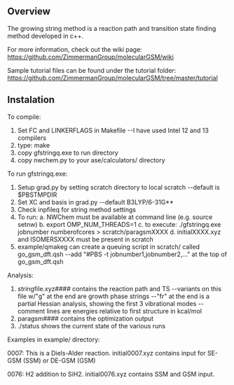 ## Overview
The growing string method is a reaction path and transition state finding method developed in c++.

For more information, check out the wiki page:
https://github.com/ZimmermanGroup/molecularGSM/wiki

Sample tutorial files can be found under the tutorial folder:
https://github.com/ZimmermanGroup/molecularGSM/tree/master/tutorial

## Instalation
To compile:

1. Set FC and LINKERFLAGS in Makefile
 --I have used Intel 12 and 13 compilers 
2. type: make
3. copy gfstringq.exe to run directory
4. copy nwchem.py to your ase/calculators/ directory


To run gfstringq.exe:

1. Setup grad.py by setting scratch directory to local scratch
 --default is $PBSTMPDIR
2. Set XC and basis in grad.py
 --default B3LYP/6-31G**
3. Check inpfileq for string method settings
4. To run:
 a. NWChem must be available at command line (e.g. source setnw)
 b. export OMP_NUM_THREADS=1
 c. to execute: ./gfstringq.exe jobnumber numberofcores > scratch/paragsmXXXX
 d. initialXXXX.xyz and ISOMERSXXXX must be present in scratch
5. example/qmakeg can create a queuing script in scratch/ called go_gsm_dft.qsh
 --add "#PBS -t jobnumber1,jobnumber2,..." at the top of go_gsm_dft.qsh


Analysis:

1. stringfile.xyz#### contains the reaction path and TS
 --variants on this file w/"g" at the end are growth phase strings
 --"fr" at the end is a partial Hessian analysis, showing the first 3 vibrational modes
 --comment lines are energies relative to first structure in kcal/mol
2. paragsm#### contains the optimization output
3. ./status shows the current state of the various runs


Examples in example/ directory:

0007: This is a Diels-Alder reaction. initial0007.xyz contains input for SE-GSM (SSM) or DE-GSM (GSM)

0076: H2 addition to SiH2. initial0076.xyz contains SSM and GSM input.
